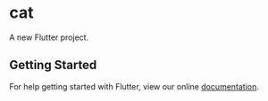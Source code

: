 # cat

A new Flutter project.

## Getting Started

For help getting started with Flutter, view our online
[documentation](https://flutter.io/).
